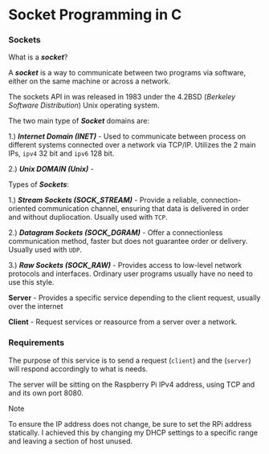 # Socket Programming in C

### Sockets

What is a ***socket***?

A ***socket*** is a way to communicate between two programs via software, either on the same machine or across a network.

The sockets API in was released in 1983 under the 4.2BSD (_Berkeley Software Distribution_) Unix operating system.

The two main type of ***Socket*** domains are:

1.) ***Internet Domain (INET)*** - Used to communicate between process on different systems connected over a network via TCP/IP. Utilizes the 2 main IPs, `ipv4` 32 bit and `ipv6` 128 bit.

2.) ***Unix DOMAIN (Unix)*** - 

Types of ***Sockets***:

1.) ***Stream Sockets (SOCK_STREAM)*** - Provide a reliable, connection-oriented communication channel, ensuring that data is delivered in order and without dupliocation. Usually used with `TCP`. 

2.) ***Datagram Sockets (SOCK_DGRAM)*** - Offer a connectionless communication method, faster but does not guarantee order or delivery. Usually used with `UDP`. 

3.) ***Raw Sockets (SOCK_RAW)*** - Provides access to low-level network protocols and interfaces. Ordinary user programs usually have no need to use this style. 

**Server** - Provides a specific service depending to the client request, usually over the internet

**Client** - Request services or reasource from a server over a network.

### Requirements

The purpose of this service is to send a request (`client`) and the (`server`) will respond accordingly to what is needs.

The server will be sitting on the Raspberry Pi IPv4 address, using TCP and and its own port 8080.

> [!NOTE]
> To ensure the IP address does not change, be sure to set the RPi address statically. I achieved this by changing my DHCP settings to a specific range and leaving a section of host unused.
